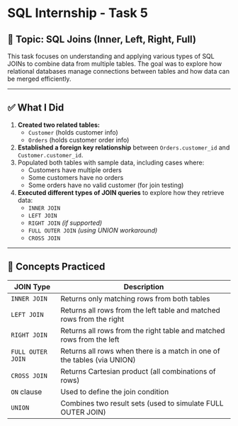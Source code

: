 # SQL Internship - Task 5

## 📌 Topic: SQL Joins (Inner, Left, Right, Full)

This task focuses on understanding and applying various types of SQL JOINs to combine data from multiple tables. The goal was to explore how relational databases manage connections between tables and how data can be merged efficiently.

---

## ✅ What I Did

1. **Created two related tables:**
   - `Customer` (holds customer info)
   - `Orders` (holds customer order info)
2. **Established a foreign key relationship** between `Orders.customer_id` and `Customer.customer_id`.
3. Populated both tables with sample data, including cases where:
   - Customers have multiple orders
   - Some customers have no orders
   - Some orders have no valid customer (for join testing)
4. **Executed different types of JOIN queries** to explore how they retrieve data:
   - `INNER JOIN`
   - `LEFT JOIN`
   - `RIGHT JOIN` *(if supported)*
   - `FULL OUTER JOIN` *(using UNION workaround)*
   - `CROSS JOIN`

---

## 🧠 Concepts Practiced

| JOIN Type         | Description                                                            |
|-------------------|------------------------------------------------------------------------|
| `INNER JOIN`      | Returns only matching rows from both tables                            |
| `LEFT JOIN`       | Returns all rows from the left table and matched rows from the right   |
| `RIGHT JOIN`      | Returns all rows from the right table and matched rows from the left   |
| `FULL OUTER JOIN` | Returns all rows when there is a match in one of the tables (via UNION)|
| `CROSS JOIN`      | Returns Cartesian product (all combinations of rows)                   |
| `ON` clause       | Used to define the join condition                                      |
| `UNION`           | Combines two result sets (used to simulate FULL OUTER JOIN)            |
